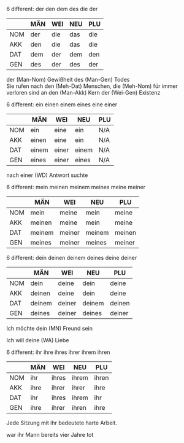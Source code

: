 
6 different: der den dem des die der

|   | MÄN | WEI | NEU | PLU |
|-- | -   |  -  | -   | -   |
|NOM| der |die |das |die| 
|AKK| den |die |das |die|
|DAT| dem |der |dem |den|
|GEN| des |der |des |der|



der (Man-Nom) Gewißheit des (Man-Gen) Todes  
Sie rufen nach den (Meh-Dat) Menschen, die (Meh-Nom) für immer verloren sind 
an den (Man-Akk) Kern der (Wei-Gen) Existenz 


6 different: ein einen einem eines eine einer

|   | MÄN | WEI | NEU | PLU |
|-- | -   |  -  | -   | -   |
|NOM| ein |eine |ein |N/A| 
|AKK| einen |eine |ein |N/A|
|DAT| einem |einer |einem |N/A|
|GEN| eines |einer |eines |N/A|

nach einer (WD) Antwort suchte


6 different: mein meinen meinem meines meine meiner


|   | MÄN | WEI | NEU | PLU |
|-- | -   |  -  | -   | -   |
|NOM| mein |meine |mein |meine| 
|AKK| meinen |meine |mein |meine|
|DAT| meinem |meiner |meinem |meinen|
|GEN| meines |meiner |meines |meiner|



6 different: dein deinen deinem deines deine deiner



|   | MÄN | WEI | NEU | PLU |
|-- | -   |  -  | -   | -   |
|NOM| dein |deine |dein |deine| 
|AKK| deinen |deine |dein |deine|
|DAT| deinem |deiner |deinem |deinen|
|GEN| deines |deiner |deines |deiner|

Ich möchte dein (MN) Freund sein  

Ich will deine (WA) Liebe 


6 different: ihr ihre ihres ihrer ihrem ihren


|   | MÄN | WEI | NEU | PLU |
|-- | -   |  -  | -   | -   |
|NOM| ihr |ihres |ihrem |ihren| 
|AKK| ihre |ihrer |ihrer |ihre|
|DAT| ihr |ihres |ihrem |ihr|
|GEN| ihre |ihrer |ihren |ihre|



Jede Sitzung mit ihr bedeutete harte Arbeit. 

war ihr Mann bereits vier Jahre tot



